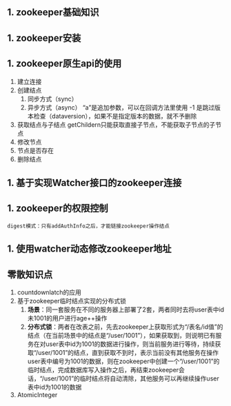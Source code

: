 ## 1. zookeeper基础知识
## 1. zookeeper安装
## 1. zookeeper原生api的使用
1. 建立连接
1. 创建结点
    1. 同步方式（sync）
    1. 异步方式（async）
        “a”是追加参数，可以在回调方法里使用
        -1 是跳过版本检查（dataversion），如果不是指定版本的数据，就不予删除
1. 获取结点与子结点
    getChildern只能获取直接子节点，不能获取子节点的子节点
1. 修改节点
1. 节点是否存在
1. 删除结点
## 1. 基于实现Watcher接口的zookeeper连接

## 1. zookeeper的权限控制
    digest模式：只有addAuthInfo之后，才能链接zookeeper操作结点
## 1. 使用watcher动态修改zookeeper地址






## 零散知识点
1. countdownlatch的应用
1. 基于zookeeper临时结点实现的分布式锁
    1. __场景__：同一套服务在不同的服务器上部署了2套，两者同时去将user表中id未1001的用户进行age++操作
    1. __分布式锁__：两者在改表之前，先去zookeeper上获取形式为“/表名/id值”的结点（在当前场景中的结点是“/user/1001”），如果获取到，则说明已有服务在对user表中id为1001的数据进行操作，则当前服务进行等待，持续获取“/user/1001”的结点，直到获取不到时，表示当前没有其他服务在操作user表中编号为1001的数据，则在zookeeper中创建一个“/user/1001”的临时结点，完成数据库写入操作之后，再结束zookeeper会话，“/user/1001”的临时结点将自动清除，其他服务可以再继续操作user表中id为1001的数据
1. AtomicInteger